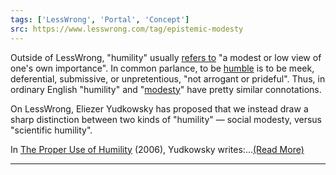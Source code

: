 ```yaml
---
tags: ['LessWrong', 'Portal', 'Concept']
src: https://www.lesswrong.com/tag/epistemic-modesty
---
```


Outside of LessWrong, "humility" usually [refers to](https://www.google.com/search?q=humility) "a modest or low view of one's own importance". In common parlance, to be [humble](https://ahdictionary.com/word/search.html?q=%20HUMBLE) is to be meek, deferential, submissive, or unpretentious, "not arrogant or prideful". Thus, in ordinary English "humility" and "[modesty](https://www.lesswrong.com/tag/modesty)" have pretty similar connotations.

On LessWrong, Eliezer Yudkowsky has proposed that we instead draw a sharp distinction between two kinds of "humility" — social modesty, versus "scientific humility".

In [The Proper Use of Humility](https://www.lesswrong.com/posts/GrDqnMjhqoxiqpQPw/the-proper-use-of-humility) (2006), Yudkowsky writes:...[(Read More)]()



---

